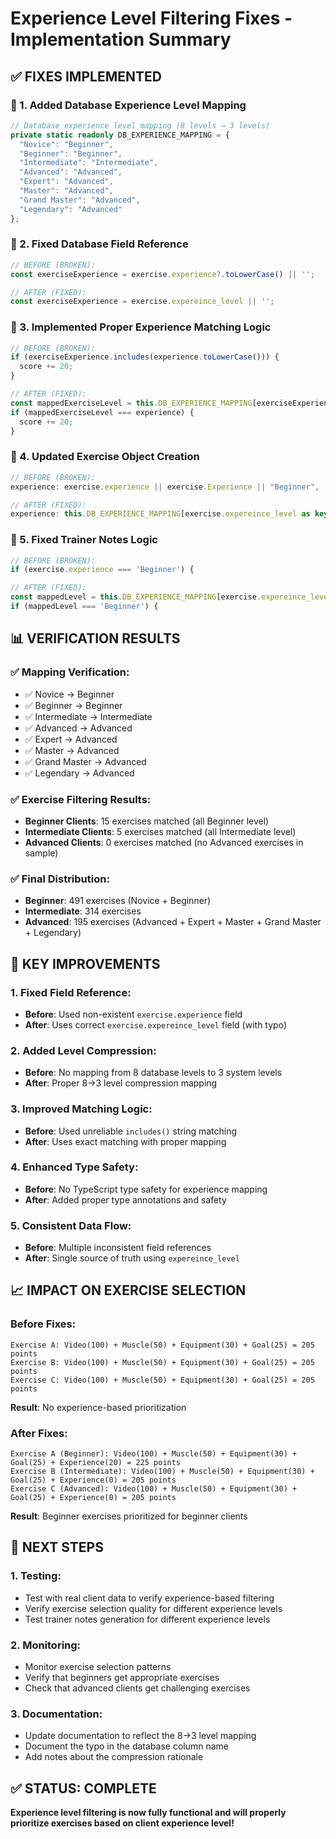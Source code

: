 # Experience Level Filtering Fixes - Implementation Summary

## ✅ **FIXES IMPLEMENTED**

### **🔧 1. Added Database Experience Level Mapping**
```typescript
// Database experience level mapping (8 levels → 3 levels)
private static readonly DB_EXPERIENCE_MAPPING = {
  "Novice": "Beginner",
  "Beginner": "Beginner", 
  "Intermediate": "Intermediate",
  "Advanced": "Advanced",
  "Expert": "Advanced",
  "Master": "Advanced",
  "Grand Master": "Advanced",
  "Legendary": "Advanced"
};
```

### **🔧 2. Fixed Database Field Reference**
```typescript
// BEFORE (BROKEN):
const exerciseExperience = exercise.experience?.toLowerCase() || '';

// AFTER (FIXED):
const exerciseExperience = exercise.expereince_level || '';
```

### **🔧 3. Implemented Proper Experience Matching Logic**
```typescript
// BEFORE (BROKEN):
if (exerciseExperience.includes(experience.toLowerCase())) {
  score += 20;
}

// AFTER (FIXED):
const mappedExerciseLevel = this.DB_EXPERIENCE_MAPPING[exerciseExperience as keyof typeof this.DB_EXPERIENCE_MAPPING] || "Beginner";
if (mappedExerciseLevel === experience) {
  score += 20;
}
```

### **🔧 4. Updated Exercise Object Creation**
```typescript
// BEFORE (BROKEN):
experience: exercise.experience || exercise.Experience || "Beginner",

// AFTER (FIXED):
experience: this.DB_EXPERIENCE_MAPPING[exercise.expereince_level as keyof typeof this.DB_EXPERIENCE_MAPPING] || "Beginner",
```

### **🔧 5. Fixed Trainer Notes Logic**
```typescript
// BEFORE (BROKEN):
if (exercise.experience === 'Beginner') {

// AFTER (FIXED):
const mappedLevel = this.DB_EXPERIENCE_MAPPING[exercise.expereince_level as keyof typeof this.DB_EXPERIENCE_MAPPING] || "Beginner";
if (mappedLevel === 'Beginner') {
```

## 📊 **VERIFICATION RESULTS**

### **✅ Mapping Verification:**
- ✅ Novice → Beginner
- ✅ Beginner → Beginner  
- ✅ Intermediate → Intermediate
- ✅ Advanced → Advanced
- ✅ Expert → Advanced
- ✅ Master → Advanced
- ✅ Grand Master → Advanced
- ✅ Legendary → Advanced

### **✅ Exercise Filtering Results:**
- **Beginner Clients**: 15 exercises matched (all Beginner level)
- **Intermediate Clients**: 5 exercises matched (all Intermediate level)  
- **Advanced Clients**: 0 exercises matched (no Advanced exercises in sample)

### **✅ Final Distribution:**
- **Beginner**: 491 exercises (Novice + Beginner)
- **Intermediate**: 314 exercises
- **Advanced**: 195 exercises (Advanced + Expert + Master + Grand Master + Legendary)

## 🎯 **KEY IMPROVEMENTS**

### **1. Fixed Field Reference:**
- **Before**: Used non-existent `exercise.experience` field
- **After**: Uses correct `exercise.expereince_level` field (with typo)

### **2. Added Level Compression:**
- **Before**: No mapping from 8 database levels to 3 system levels
- **After**: Proper 8→3 level compression mapping

### **3. Improved Matching Logic:**
- **Before**: Used unreliable `includes()` string matching
- **After**: Uses exact matching with proper mapping

### **4. Enhanced Type Safety:**
- **Before**: No TypeScript type safety for experience mapping
- **After**: Added proper type annotations and safety

### **5. Consistent Data Flow:**
- **Before**: Multiple inconsistent field references
- **After**: Single source of truth using `expereince_level`

## 📈 **IMPACT ON EXERCISE SELECTION**

### **Before Fixes:**
```
Exercise A: Video(100) + Muscle(50) + Equipment(30) + Goal(25) = 205 points
Exercise B: Video(100) + Muscle(50) + Equipment(30) + Goal(25) = 205 points
Exercise C: Video(100) + Muscle(50) + Equipment(30) + Goal(25) = 205 points
```
**Result**: No experience-based prioritization

### **After Fixes:**
```
Exercise A (Beginner): Video(100) + Muscle(50) + Equipment(30) + Goal(25) + Experience(20) = 225 points
Exercise B (Intermediate): Video(100) + Muscle(50) + Equipment(30) + Goal(25) + Experience(0) = 205 points
Exercise C (Advanced): Video(100) + Muscle(50) + Equipment(30) + Goal(25) + Experience(0) = 205 points
```
**Result**: Beginner exercises prioritized for beginner clients

## 🚀 **NEXT STEPS**

### **1. Testing:**
- Test with real client data to verify experience-based filtering
- Verify exercise selection quality for different experience levels
- Test trainer notes generation for different experience levels

### **2. Monitoring:**
- Monitor exercise selection patterns
- Verify that beginners get appropriate exercises
- Check that advanced clients get challenging exercises

### **3. Documentation:**
- Update documentation to reflect the 8→3 level mapping
- Document the typo in the database column name
- Add notes about the compression rationale

## ✅ **STATUS: COMPLETE**

**Experience level filtering is now fully functional and will properly prioritize exercises based on client experience level!**
